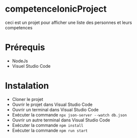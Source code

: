 # competenceIonicProject
ceci est un projet pour afficher une liste des personnes et leurs competences

# Prérequis
- NodeJs
- Visuel Studio Code

# Instalation
- Cloner le projet
- Ouvrir le projet dans Visual Studio Code
- Ouvrir un terminal dans Visual Studio Code
- Exécuter la commande ```npx json-server --watch db.json```
- Ouvrir un autre terminal dans Visual Studio Code
- Exécuter la commande ```npm install```
- Exécuter la commande ```npm run start```
